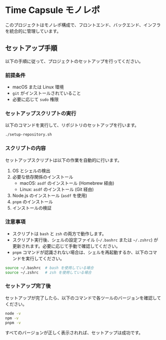 # Time Capsule モノレポ

このプロジェクトはモノレポ構成で、フロントエンド、バックエンド、インフラを統合的に管理しています。

## セットアップ手順

以下の手順に従って、プロジェクトのセットアップを行ってください。

### 前提条件

- macOS または Linux 環境
- `git` がインストールされていること
- 必要に応じて `sudo` 権限

### セットアップスクリプトの実行

以下のコマンドを実行して、リポジトリのセットアップを行います。

```bash
./setup-repository.sh
```

### スクリプトの内容

セットアップスクリプトは以下の作業を自動的に行います。

1. OS とシェルの検出
2. 必要な依存関係のインストール
   - macOS: `asdf` のインストール (Homebrew 経由)
   - Linux: `asdf` のインストール (Git 経由)
3. Node.js のインストール (`asdf` を使用)
4. `pnpm` のインストール
5. インストールの検証

### 注意事項

- スクリプトは `bash` と `zsh` の両方で動作します。
- スクリプト実行後、シェルの設定ファイル (`~/.bashrc` または `~/.zshrc`) が更新されます。必要に応じて手動で確認してください。
- `pnpm` コマンドが認識されない場合は、シェルを再起動するか、以下のコマンドを実行してください。

```bash
source ~/.bashrc  # bash を使用している場合
source ~/.zshrc   # zsh を使用している場合
```

### セットアップ完了後

セットアップが完了したら、以下のコマンドで各ツールのバージョンを確認してください。

```bash
node -v
npm -v
pnpm -v
```

すべてのバージョンが正しく表示されれば、セットアップは成功です。
